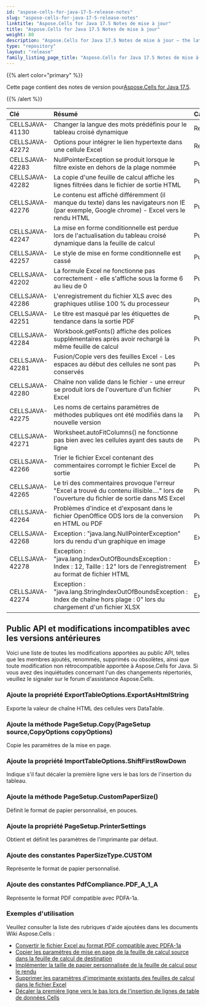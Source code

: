 ```yaml
---
id: "aspose-cells-for-java-17-5-release-notes"
slug: "aspose-cells-for-java-17-5-release-notes"
linktitle: "Aspose.Cells for Java 17.5 Notes de mise à jour"
title: "Aspose.Cells for Java 17.5 Notes de mise à jour"
weight: 80
description: "Aspose.Cells for Java 17.5 Notes de mise à jour – the latest updates and fixes."
type: "repository"
layout: "release"
family_listing_page_title: "Aspose.Cells for Java 17.5 Notes de mise à jour"
---
```

{{% alert color="primary" %}} 

 Cette page contient des notes de version pour[Aspose.Cells for Java 17.5](https://releases.aspose.com/cells/java/new-releases/aspose.cells-for-java-17.5/).

{{% /alert %}} 

|**Clé**|**Résumé**|**Catégorie**|
|:- |:- |:- |
|CELLSJAVA-41130|Changer la langue des mots prédéfinis pour le tableau croisé dynamique|Renforcement|
|CELLSJAVA-42272|Options pour intégrer le lien hypertexte dans une cellule Excel|Renforcement|
|CELLSJAVA-42283|NullPointerException se produit lorsque le filtre existe en dehors de la plage nommée|Punaise|
|CELLSJAVA-42282|La copie d'une feuille de calcul affiche les lignes filtrées dans le fichier de sortie HTML|Punaise|
|CELLSJAVA-42276|Le contenu est affiché différemment (il manque du texte) dans les navigateurs non IE (par exemple, Google chrome) - Excel vers le rendu HTML|Punaise|
|CELLSJAVA-42247|La mise en forme conditionnelle est perdue lors de l'actualisation du tableau croisé dynamique dans la feuille de calcul|Punaise|
|CELLSJAVA-42257|Le style de mise en forme conditionnelle est cassé|Punaise|
|CELLSJAVA-42202|La formule Excel ne fonctionne pas correctement - elle s'affiche sous la forme 6 au lieu de 0|Punaise|
|CELLSJAVA-42286|L'enregistrement du fichier XLS avec des graphiques utilise 100 % du processeur|Punaise|
|CELLSJAVA-42251|Le titre est masqué par les étiquettes de tendance dans la sortie PDF|Punaise|
|CELLSJAVA-42284|Workbook.getFonts() affiche des polices supplémentaires après avoir rechargé la même feuille de calcul|Punaise|
|CELLSJAVA-42281|Fusion/Copie vers des feuilles Excel - Les espaces au début des cellules ne sont pas conservés|Punaise|
|CELLSJAVA-42280|Chaîne non valide dans le fichier - une erreur se produit lors de l'ouverture d'un fichier Excel|Punaise|
|CELLSJAVA-42275|Les noms de certains paramètres de méthodes publiques ont été modifiés dans la nouvelle version|Punaise|
|CELLSJAVA-42271|Worksheet.autoFitColumns() ne fonctionne pas bien avec les cellules ayant des sauts de ligne|Punaise|
|CELLSJAVA-42266|Trier le fichier Excel contenant des commentaires corrompt le fichier Excel de sortie|Punaise|
|CELLSJAVA-42265|Le tri des commentaires provoque l'erreur "Excel a trouvé du contenu illisible...." lors de l'ouverture du fichier de sortie dans MS Excel|Punaise|
|CELLSJAVA-42264|Problèmes d'indice et d'exposant dans le fichier OpenOffice ODS lors de la conversion en HTML ou PDF|Punaise|
|CELLSJAVA-42268|Exception : "java.lang.NullPointerException" lors du rendu d'un graphique en image|Exception|
|CELLSJAVA-42278|Exception : "java.lang.IndexOutOfBoundsException : Index : 12, Taille : 12" lors de l'enregistrement au format de fichier HTML|Exception|
|CELLSJAVA-42274|Exception : "java.lang.StringIndexOutOfBoundsException : Index de chaîne hors plage : 0" lors du chargement d'un fichier XLSX|Exception|
## **Public API et modifications incompatibles avec les versions antérieures**
Voici une liste de toutes les modifications apportées au public API, telles que les membres ajoutés, renommés, supprimés ou obsolètes, ainsi que toute modification non rétrocompatible apportée à Aspose.Cells for Java. Si vous avez des inquiétudes concernant l'un des changements répertoriés, veuillez le signaler sur le forum d'assistance Aspose.Cells.
### **Ajoute la propriété ExportTableOptions.ExportAsHtmlString**
Exporte la valeur de chaîne HTML des cellules vers DataTable.
### **Ajoute la méthode PageSetup.Copy(PageSetup source,CopyOptions copyOptions)**
Copie les paramètres de la mise en page.
### **Ajoute la propriété ImportTableOptions.ShiftFirstRowDown**
Indique s'il faut décaler la première ligne vers le bas lors de l'insertion du tableau.
### **Ajoute la méthode PageSetup.CustomPaperSize()**
Définit le format de papier personnalisé, en pouces.
### **Ajoute la propriété PageSetup.PrinterSettings**
Obtient et définit les paramètres de l'imprimante par défaut.
### **Ajoute des constantes PaperSizeType.CUSTOM**
Représente le format de papier personnalisé.
### **Ajoute des constantes PdfCompliance.PDF_A_1_A**
Représente le format PDF compatible avec PDFA-1a.


### **Exemples d'utilisation**
Veuillez consulter la liste des rubriques d'aide ajoutées dans les documents Wiki Aspose.Cells :

- [Convertir le fichier Excel au format PDF compatible avec PDFA-1a](https://docs.aspose.com/cells/fr/java/convert-excel-file-to-pdf-format-compatible-with-pdfa-1a/)
- [Copier les paramètres de mise en page de la feuille de calcul source dans la feuille de calcul de destination](https://docs.aspose.com/cells/fr/java/copy-page-setup-settings-from-source-worksheet-into-destination-worksheet/)
- [Implémenter la taille de papier personnalisée de la feuille de calcul pour le rendu](https://docs.aspose.com/cells/fr/java/implement-custom-paper-size-of-worksheet-for-rendering/)
- [Supprimer les paramètres d'imprimante existants des feuilles de calcul dans le fichier Excel](https://docs.aspose.com/cells/fr/java/remove-existing-printersettings-of-worksheets-in-excel-file/)
- [Décaler la première ligne vers le bas lors de l'insertion de lignes de table de données Cells](https://docs.aspose.com/cells/fr/java/shift-first-row-down-when-inserting-cells-data-table-rows/)
